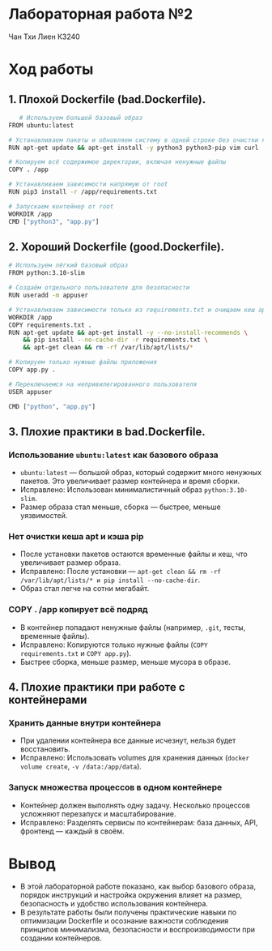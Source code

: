 # Лабораторная работа №2
Чан Тхи Лиен К3240
# Ход работы
## 1. Плохой Dockerfile (bad.Dockerfile).
```bash
   # Используем большой базовый образ
FROM ubuntu:latest

# Устанавливаем пакеты и обновляем систему в одной строке без очистки кеша
RUN apt-get update && apt-get install -y python3 python3-pip vim curl

# Копируем всё содержимое директории, включая ненужные файлы
COPY . /app

# Устанавливаем зависимости напрямую от root
RUN pip3 install -r /app/requirements.txt

# Запускаем контейнер от root
WORKDIR /app
CMD ["python3", "app.py"]
```
## 2. Хороший Dockerfile (good.Dockerfile).
```bash
# Используем лёгкий базовый образ
FROM python:3.10-slim

# Создаём отдельного пользователя для безопасности
RUN useradd -m appuser

# Устанавливаем зависимости только из requirements.txt и очищаем кеш apt
WORKDIR /app
COPY requirements.txt .
RUN apt-get update && apt-get install -y --no-install-recommends \
    && pip install --no-cache-dir -r requirements.txt \
    && apt-get clean && rm -rf /var/lib/apt/lists/*

# Копируем только нужные файлы приложения
COPY app.py .

# Переключаемся на непривилегированного пользователя
USER appuser

CMD ["python", "app.py"]
```
## 3. Плохие практики в bad.Dockerfile.
### Использование `ubuntu:latest` как базового образа
- `ubuntu:latest` — большой образ, который содержит много ненужных пакетов. Это увеличивает размер контейнера и время сборки.
- Исправлено: Использован минималистичный образ `python:3.10-slim`.
- Размер образа стал меньше, сборка — быстрее, меньше уязвимостей.
### Нет очистки кеша apt и кэша pip
- После установки пакетов остаются временные файлы и кеш, что увеличивает размер образа.
- Исправлено: После установки — `apt-get clean && rm -rf /var/lib/apt/lists/* и pip install --no-cache-dir`.
- Образ стал легче на сотни мегабайт.
### COPY . /app копирует всё подряд
- В контейнер попадают ненужные файлы (например, `.git`, тесты, временные файлы).
- Исправлено: Копируются только нужные файлы (`COPY requirements.txt` и `COPY app.py`).
- Быстрее сборка, меньше размер, меньше мусора в образе.
## 4. Плохие практики при работе с контейнерами
### Хранить данные внутри контейнера
- При удалении контейнера все данные исчезнут, нельзя будет восстановить.
- Исправлено: Использовать volumes для хранения данных (`docker volume create`, `-v /data:/app/data`).
### Запуск множества процессов в одном контейнере
- Контейнер должен выполнять одну задачу. Несколько процессов усложняют перезапуск и масштабирование.
- Исправлено: Разделять сервисы по контейнерам: база данных, API, фронтенд — каждый в своём.
# Вывод
- В этой лабораторной работе показано, как выбор базового образа, порядок инструкций и настройка окружения
влияет на размер, безопасность и удобство использования контейнера.
- В результате работы были получены практические навыки по оптимизации Dockerfile и осознание важности
соблюдения принципов минимализма, безопасности и воспроизводимости при создании контейнеров.
